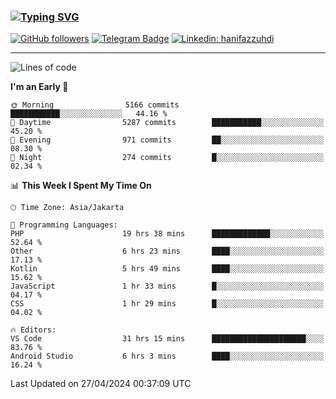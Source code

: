 ### [![Typing SVG](https://readme-typing-svg.herokuapp.com?font=lato&size=22&lines=Hi+There+👋)](https://git.io/typing-svg) 

[![GitHub followers](https://img.shields.io/github/followers/hanifazzuhdi?label=Follow&style=social)](https://github.com/hanifazzuhdi/?tab=follow) 
[![Telegram Badge](https://img.shields.io/badge/-hanif0198-blue?style=social&logo=telegram&link=https://www.t.me/hanif0198/)](https://www.t.me/hanif0198/) 
[![Linkedin: hanifazzuhdi](https://img.shields.io/badge/-hanifazzuhdi-blue?style=flat-square&logo=Linkedin&logoColor=white&link=https://www.linkedin.com/in/hanif-az-zuhdi-69688019b/)](https://www.linkedin.com/in/hanif-az-zuhdi-69688019b/) 

<hr/>

<!--START_SECTION:waka-->
![Lines of code](https://img.shields.io/badge/From%20Hello%20World%20I%27ve%20Written-52.3%20million%20lines%20of%20code-blue)

**I'm an Early 🐤** 

```text
🌞 Morning                5166 commits        ███████████░░░░░░░░░░░░░░   44.16 % 
🌆 Daytime                5287 commits        ███████████░░░░░░░░░░░░░░   45.20 % 
🌃 Evening                971 commits         ██░░░░░░░░░░░░░░░░░░░░░░░   08.30 % 
🌙 Night                  274 commits         █░░░░░░░░░░░░░░░░░░░░░░░░   02.34 % 
```


📊 **This Week I Spent My Time On** 

```text
🕑︎ Time Zone: Asia/Jakarta

💬 Programming Languages: 
PHP                      19 hrs 38 mins      █████████████░░░░░░░░░░░░   52.64 % 
Other                    6 hrs 23 mins       ████░░░░░░░░░░░░░░░░░░░░░   17.13 % 
Kotlin                   5 hrs 49 mins       ████░░░░░░░░░░░░░░░░░░░░░   15.62 % 
JavaScript               1 hr 33 mins        █░░░░░░░░░░░░░░░░░░░░░░░░   04.17 % 
CSS                      1 hr 29 mins        █░░░░░░░░░░░░░░░░░░░░░░░░   04.02 % 

🔥 Editors: 
VS Code                  31 hrs 15 mins      █████████████████████░░░░   83.76 % 
Android Studio           6 hrs 3 mins        ████░░░░░░░░░░░░░░░░░░░░░   16.24 % 
```


 Last Updated on 27/04/2024 00:37:09 UTC
<!--END_SECTION:waka-->
